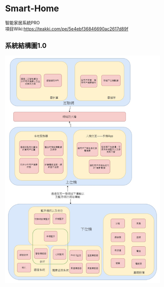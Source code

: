# Smart-Home
智能家居系統PRO  
項目Wiki:https://teakki.com/pe/5e4ebf36846690ac2617d89f  

## 系統結構圖1.0
![img](https://github.com/PCMS-IT-2019/Smart-Home/blob/master/Architecture%20diagram.jpg?raw=true)
